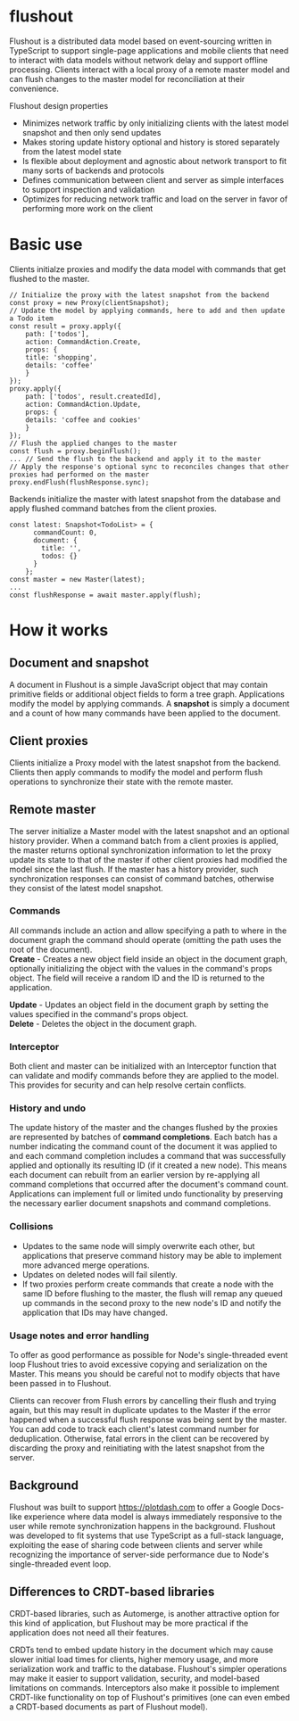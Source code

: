 # flushout
Flushout is a distributed data model based on event-sourcing written in TypeScript to support single-page applications and mobile clients that need to interact with data models without network delay and support offline processing. Clients interact with a local proxy of a remote master model and can flush changes to the master model for reconciliation at their convenience. 

Flushout design properties
* Minimizes network traffic by only initializing clients with the latest model snapshot and then only send updates
* Makes storing update history optional and history is stored separately from the latest model state
* Is flexible about deployment and agnostic about network transport to fit many sorts of backends and protocols
* Defines communication between client and server as simple interfaces to support inspection and validation
* Optimizes for reducing network traffic and load on the server in favor of performing more work on the client

# Basic use
Clients initialze proxies and modify the data model with commands that get flushed to the master.
```
// Initialize the proxy with the latest snapshot from the backend
const proxy = new Proxy(clientSnapshot);
// Update the model by applying commands, here to add and then update a Todo item
const result = proxy.apply({ 
    path: ['todos'],
    action: CommandAction.Create,
    props: {
    title: 'shopping',
    details: 'coffee'
    }
});
proxy.apply({
    path: ['todos', result.createdId],
    action: CommandAction.Update,
    props: {
    details: 'coffee and cookies'
    }
});
// Flush the applied changes to the master
const flush = proxy.beginFlush();
... // Send the flush to the backend and apply it to the master
// Apply the response's optional sync to reconciles changes that other proxies had performed on the master
proxy.endFlush(flushResponse.sync);
```
Backends initialize the master with latest snapshot from the database and apply flushed command batches from the client proxies.
```
const latest: Snapshot<TodoList> = {
      commandCount: 0,
      document: {
        title: '',
        todos: {}
      }
    };
const master = new Master(latest);
...
const flushResponse = await master.apply(flush);
```

# How it works
## Document and snapshot
A document in Flushout is a simple JavaScript object that may contain primitive fields or additional object fields to form a tree graph. Applications modify the model by applying commands. A **snapshot** is simply a document and a count of how many commands have been applied to the document.

## Client proxies
Clients initialize a Proxy model with the latest snapshot from the backend. Clients then apply commands to modify the model and perform flush operations to synchronize their state with the remote master.

## Remote master
The server initialize a Master model with the latest snapshot and an optional history provider. When a command batch from a client proxies is applied, the master returns optional synchronization information to let the proxy update its state to that of the master if other client proxies had modified the model since the last flush. If the master has a history provider, such synchronization responses can consist of command batches, otherwise they consist of the latest model snapshot.

### Commands   
All commands include an action and allow specifying a path to where in the document graph the command should operate (omitting the path uses the root of the document).   
**Create** - Creates a new object field inside an object in the document graph, optionally initializing the object with the values in the command's props object. The field will receive a random ID and the ID is returned to the application.   

**Update** - Updates an object field in the document graph by setting the values specified in the command's props object.   
**Delete** - Deletes the object in the document graph.   

### Interceptor
Both client and master can be initialized with an Interceptor function that can validate and modify commands before they are applied to the model. This provides for security and can help resolve certain conflicts.

### History and undo
The update history of the master and the changes flushed by the proxies are represented by batches of **command completions**. Each batch has a number indicating the command count of the document it was applied to and each command completion includes a command that was successfully applied and optionally its resulting ID (if it created a new node). This means each document can rebuilt from an earlier version by re-applying all command completions that occurred after the document's command count. Applications can implement full or limited undo functionality by preserving the necessary earlier document snapshots and command completions.

### Collisions
* Updates to the same node will simply overwrite each other, but applications that preserve command history may be able to implement more advanced merge operations.
* Updates on deleted nodes will fail silently.
* If two proxies perform create commands that create a node with the same ID before flushing to the master, the flush will remap any queued up commands in the second proxy to the new node's ID and notify the application that IDs may have changed.

### Usage notes and error handling
To offer as good performance as possible for Node's single-threaded event loop Flushout tries to avoid excessive copying and serialization on the Master. This means you should be careful not to modify objects that have been passed in to Flushout.   

Clients can recover from Flush errors by cancelling their flush and trying again, but this may result in duplicate updates to the Master if the error happened when a successful flush response was being sent by the master. You can add code to track each client's latest command number for deduplication. Otherwise, fatal errors in the client can be recovered by discarding the proxy and reinitiating with the latest snapshot from the server.

## Background
Flushout was built to support https://plotdash.com to offer a Google Docs-like experience where data model is always immediately responsive to the user while remote synchronization happens in the background. Flushout was developed to fit systems that use TypeScript as a full-stack language, exploiting the ease of sharing code between clients and server while recognizing the importance of server-side performance due to Node's single-threaded event loop. 

## Differences to CRDT-based libraries
CRDT-based libraries, such as Automerge, is another attractive option for this kind of application, but Flushout may be more practical if the application does not need all their features.    

CRDTs tend to embed update history in the document which may cause slower initial load times for clients, higher memory usage, and more serialization work and traffic to the database. Flushout's simpler operations may make it easier to support validation, security, and model-based limitations on commands. Interceptors also make it possible to implement CRDT-like functionality on top of Flushout's primitives (one can even embed a CRDT-based documents as part of Flushout model).
